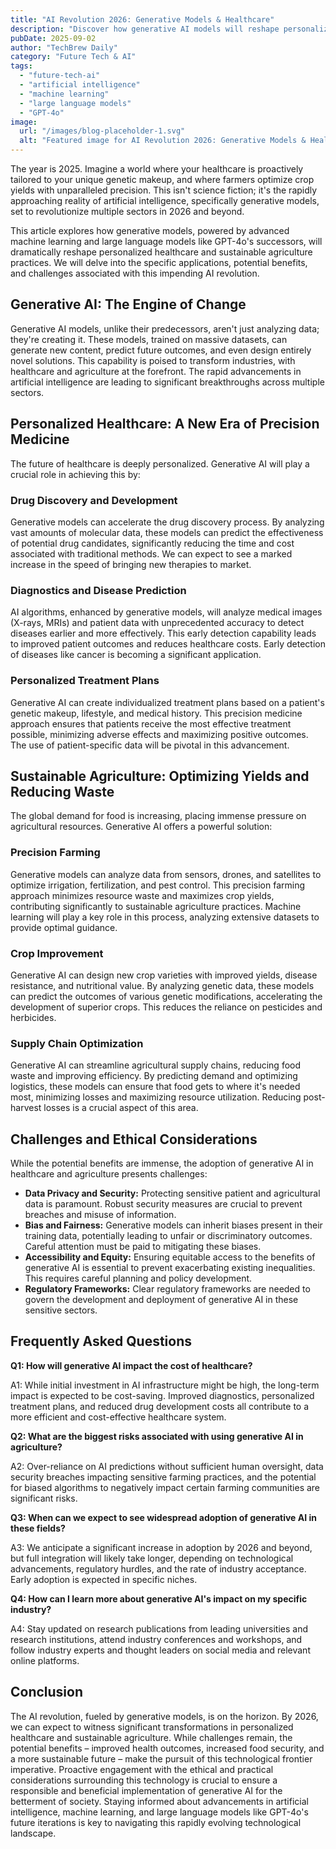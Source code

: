 ```yaml
---
title: "AI Revolution 2026: Generative Models & Healthcare"
description: "Discover how generative AI models will reshape personalized healthcare and revolutionize sustainable agriculture in 2026. Learn about the future of artificial intelligence and machine learning – read now!"
pubDate: 2025-09-02
author: "TechBrew Daily"
category: "Future Tech & AI"
tags:
  - "future-tech-ai"
  - "artificial intelligence"
  - "machine learning"
  - "large language models"
  - "GPT-4o"
image:
  url: "/images/blog-placeholder-1.svg"
  alt: "Featured image for AI Revolution 2026: Generative Models & Healthcare"
---
```


The year is 2025.  Imagine a world where your healthcare is proactively tailored to your unique genetic makeup, and where farmers optimize crop yields with unparalleled precision. This isn't science fiction; it's the rapidly approaching reality of artificial intelligence, specifically generative models, set to revolutionize multiple sectors in 2026 and beyond.

This article explores how generative models, powered by advanced machine learning and large language models like GPT-4o's successors, will dramatically reshape personalized healthcare and sustainable agriculture practices.  We will delve into the specific applications, potential benefits, and challenges associated with this impending AI revolution.


## Generative AI: The Engine of Change

Generative AI models, unlike their predecessors, aren't just analyzing data; they're creating it.  These models, trained on massive datasets, can generate new content, predict future outcomes, and even design entirely novel solutions.  This capability is poised to transform industries, with healthcare and agriculture at the forefront.  The rapid advancements in artificial intelligence are leading to significant breakthroughs across multiple sectors.

## Personalized Healthcare: A New Era of Precision Medicine

The future of healthcare is deeply personalized.  Generative AI will play a crucial role in achieving this by:

### Drug Discovery and Development

Generative models can accelerate the drug discovery process.  By analyzing vast amounts of molecular data, these models can predict the effectiveness of potential drug candidates, significantly reducing the time and cost associated with traditional methods.  We can expect to see a marked increase in the speed of bringing new therapies to market.

### Diagnostics and Disease Prediction

AI algorithms, enhanced by generative models, will analyze medical images (X-rays, MRIs) and patient data with unprecedented accuracy to detect diseases earlier and more effectively. This early detection capability leads to improved patient outcomes and reduces healthcare costs.  Early detection of diseases like cancer is becoming a significant application.

### Personalized Treatment Plans

Generative AI can create individualized treatment plans based on a patient's genetic makeup, lifestyle, and medical history.  This precision medicine approach ensures that patients receive the most effective treatment possible, minimizing adverse effects and maximizing positive outcomes.  The use of patient-specific data will be pivotal in this advancement.

## Sustainable Agriculture: Optimizing Yields and Reducing Waste

The global demand for food is increasing, placing immense pressure on agricultural resources.  Generative AI offers a powerful solution:

### Precision Farming

Generative models can analyze data from sensors, drones, and satellites to optimize irrigation, fertilization, and pest control. This precision farming approach minimizes resource waste and maximizes crop yields, contributing significantly to sustainable agriculture practices.  Machine learning will play a key role in this process, analyzing extensive datasets to provide optimal guidance.

### Crop Improvement

Generative AI can design new crop varieties with improved yields, disease resistance, and nutritional value.  By analyzing genetic data, these models can predict the outcomes of various genetic modifications, accelerating the development of superior crops.  This reduces the reliance on pesticides and herbicides.

### Supply Chain Optimization

Generative AI can streamline agricultural supply chains, reducing food waste and improving efficiency.  By predicting demand and optimizing logistics, these models can ensure that food gets to where it's needed most, minimizing losses and maximizing resource utilization.  Reducing post-harvest losses is a crucial aspect of this area.


## Challenges and Ethical Considerations

While the potential benefits are immense, the adoption of generative AI in healthcare and agriculture presents challenges:

* **Data Privacy and Security:** Protecting sensitive patient and agricultural data is paramount.  Robust security measures are crucial to prevent breaches and misuse of information.
* **Bias and Fairness:** Generative models can inherit biases present in their training data, potentially leading to unfair or discriminatory outcomes.  Careful attention must be paid to mitigating these biases.
* **Accessibility and Equity:**  Ensuring equitable access to the benefits of generative AI is essential to prevent exacerbating existing inequalities.  This requires careful planning and policy development.
* **Regulatory Frameworks:**  Clear regulatory frameworks are needed to govern the development and deployment of generative AI in these sensitive sectors.

## Frequently Asked Questions

**Q1: How will generative AI impact the cost of healthcare?**

A1:  While initial investment in AI infrastructure might be high, the long-term impact is expected to be cost-saving.  Improved diagnostics, personalized treatment plans, and reduced drug development costs all contribute to a more efficient and cost-effective healthcare system.

**Q2: What are the biggest risks associated with using generative AI in agriculture?**

A2:  Over-reliance on AI predictions without sufficient human oversight, data security breaches impacting sensitive farming practices, and the potential for biased algorithms to negatively impact certain farming communities are significant risks.

**Q3: When can we expect to see widespread adoption of generative AI in these fields?**

A3:  We anticipate a significant increase in adoption by 2026 and beyond, but full integration will likely take longer, depending on technological advancements, regulatory hurdles, and the rate of industry acceptance.  Early adoption is expected in specific niches.

**Q4: How can I learn more about generative AI's impact on my specific industry?**

A4:  Stay updated on research publications from leading universities and research institutions, attend industry conferences and workshops, and follow industry experts and thought leaders on social media and relevant online platforms.


## Conclusion

The AI revolution, fueled by generative models, is on the horizon.  By 2026, we can expect to witness significant transformations in personalized healthcare and sustainable agriculture.  While challenges remain, the potential benefits – improved health outcomes, increased food security, and a more sustainable future – make the pursuit of this technological frontier imperative.  Proactive engagement with the ethical and practical considerations surrounding this technology is crucial to ensure a responsible and beneficial implementation of generative AI for the betterment of society.  Staying informed about advancements in artificial intelligence, machine learning, and large language models like GPT-4o's future iterations is key to navigating this rapidly evolving technological landscape.